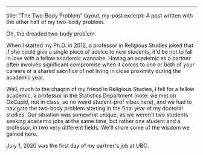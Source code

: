 ---
title: "The Two-Body Problem"
layout: my-post
excerpt: A post written with the other half of my two-body problem.

Oh, the dreaded two-body problem. 

When I started my Ph.D. in 2012, a professor in Religious Studies joked that if she could give a single piece of advice to new students, it'd be not to fall in love with a fellow academic wannabe. Having an academic as a partner often involves significant compromise when it comes to one or both of your careers or a shared sacrifice of not living in close proximity during the academic year.

Well, much to the chagrin of my friend in Religious Studies, I fell for a fellow academic, a professor in the Statistics Department (note: we met on OkCupid, not in class, so no weird student-prof vibes here), and we had to navigate the two-body problem starting in the final year of my doctoral studies. Our situation was somewhat unique, as we weren't two students seeking academic jobs at the same time, but rather one student and a professor, in two very different fields. We'll share some of the wisdom we gained here. 

July 1, 2020 was the first day of my partner's job at UBC.
